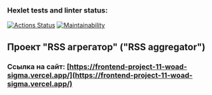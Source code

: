 ### Hexlet tests and linter status:
[![Actions Status](https://github.com/AlexanderKireev/frontend-project-11/actions/workflows/hexlet-check.yml/badge.svg)](https://github.com/AlexanderKireev/frontend-project-11/actions)
[![Maintainability](https://api.codeclimate.com/v1/badges/0111c79bf3158df63605/maintainability)](https://codeclimate.com/github/AlexanderKireev/frontend-project-11/maintainability)

## Проект "RSS агрегатор" ("RSS aggregator")
### Ссылка на сайт: [https://frontend-project-11-woad-sigma.vercel.app/](https://frontend-project-11-woad-sigma.vercel.app/)
